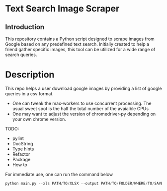 # Text Search Image Scraper

## Introduction
This repository contains a Python script designed to scrape images from Google based on any predefined text search. Initially created to help a friend gather specific images, this tool can be utilized for a wide range of search queries.

# Description
This repo helps a user download google images by providing a list of google queries in a csv format.
* One can tweak the max-workers to use concurrent processing. The usual sweet spot is the half the total number of the avaialble CPUs
* One may want to adjust the version of chromedriver-py depending on your own chrome version.

TODO:
* pylint
* DocString
* Type hints
* Refactor
* Package
* How to

For immediate use, one can run the command below
```python
python main.py --xls PATH/TO/XLSX --output PATH/TO/FOLDER/WHERE/TO/SAVE/THE/IMAGES  --max-workers NUM_CPUS
```
